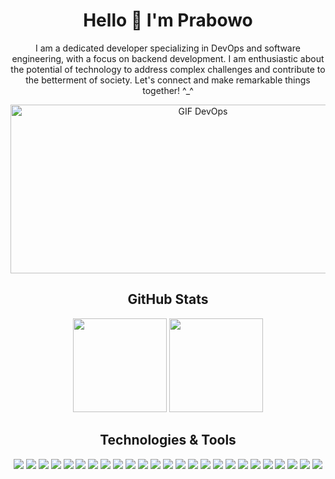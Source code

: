 <div align="center">
  <h1>Hello 👋 I'm Prabowo</h1>
  
  <p>
    I am a dedicated developer specializing in DevOps and software engineering, with a focus on backend development. I am enthusiastic about the potential of technology to address complex challenges and contribute to the betterment of society. Let's connect and make remarkable things together! ^_^
  </p>

  <img src="https://miro.medium.com/v2/resize:fit:720/1*H02hUfEtZoh1TP-oTe6bAQ.gif" width="600" height="270" alt="GIF DevOps"/>
  
  <h2>GitHub Stats</h2>
  <p align="center">
    <img height="150" src="https://github-readme-stats.vercel.app/api?username=zshditya&count_private=true&show_icons=true&theme=dark" /> 
    <img height="150" src="https://github-readme-stats.vercel.app/api/top-langs/?username=zshditya&layout=compact&theme=dark&langs_count=5" />
  </p>
  
  <h2>Technologies & Tools</h2>
    <img src="https://img.shields.io/badge/HTML5-E34F26?style=for-the-badge&logo=html5&logoColor=white">
    <img src="https://img.shields.io/badge/CSS3-1572B6?style=for-the-badge&logo=css3&logoColor=white">
    <img src="https://img.shields.io/badge/JavaScript-323330?style=for-the-badge&logo=javascript&logoColor=F7DF1E">
    <img src="https://img.shields.io/badge/Node.js-339933?style=for-the-badge&logo=nodedotjs&logoColor=white">
    <img src="https://img.shields.io/badge/Express.js-000000?style=for-the-badge&logo=express&logoColor=white">
    <img src="https://img.shields.io/badge/npm-CB3837?style=for-the-badge&logo=npm&logoColor=white">
    <img src="https://img.shields.io/badge/MySQL-00000F?style=for-the-badge&logo=mysql&logoColor=white">
    <img src="https://img.shields.io/badge/MongoDB-47a248?style=for-the-badge&logo=MongoDB&logoColor=white">
    <img src="https://img.shields.io/badge/Git-F05032?style=for-the-badge&logo=git&logoColor=white">
    <img src="https://img.shields.io/badge/GitHub-100000?style=for-the-badge&logo=github&logoColor=white">
    <img src="https://img.shields.io/badge/Vim-019733?style=for-the-badge&logo=Vim&logoColor=white">
    <img src="https://img.shields.io/badge/PyCharm-000000?style=for-the-badge&logo=PyCharm&logoColor=white">
    <img src="https://img.shields.io/badge/VS_Code-0078d7?style=for-the-badge&logo=Visual%20Studio%20Code&logoColor=white">
    <img src="https://img.shields.io/badge/Python-FFD43B?style=for-the-badge&logo=python&logoColor=darkgreen">
    <img src="https://img.shields.io/badge/Linux-FCC624?style=for-the-badge&logo=linux&logoColor=black">
    <img src="https://img.shields.io/badge/Jenkins-D24939?style=for-the-badge&logo=Jenkins&logoColor=white">
    <img src="https://img.shields.io/badge/Google_Cloud_Platform-4285F4?style=for-the-badge&logo=Google%20Cloud&logoColor=white">
    <img src="https://img.shields.io/badge/Docker-2496ED?style=for-the-badge&logo=Docker&logoColor=white">
    <img src="https://img.shields.io/badge/Kubernetes-326CE5?style=for-the-badge&logo=Kubernetes&logoColor=white">
    <img src="https://img.shields.io/badge/Terraform-623CE4?style=for-the-badge&logo=Terraform&logoColor=white">
    <img src="https://img.shields.io/badge/Ansible-EE0000?style=for-the-badge&logo=Ansible&logoColor=white">
    <img src="https://img.shields.io/badge/Prometheus-E6522C?style=for-the-badge&logo=Prometheus&logoColor=white">
    <img src="https://img.shields.io/badge/Grafana-F46800?style=for-the-badge&logo=Grafana&logoColor=white">
    <img src="https://img.shields.io/badge/Puppet-FFAE1A?style=for-the-badge&logo=Puppet&logoColor=white">
    <img src="https://img.shields.io/badge/Chef-FF4500?style=for-the-badge&logo=Chef&logoColor=white">
</div>
